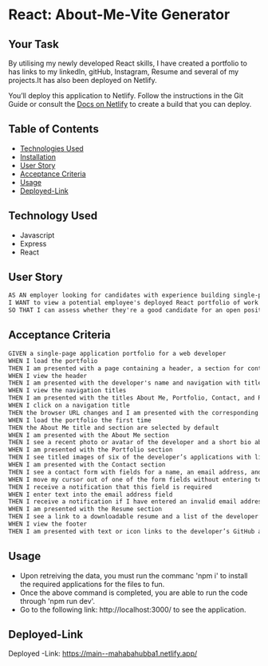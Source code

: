 # React: About-Me-Vite Generator

## Your Task

By utilising my newly developed React skills, I have created a portfolio to has links to my linkedIn, gitHub, Instagram, Resume and several of my projects.It has also been deployed on Netlify.



You’ll deploy this application to Netlify. Follow the instructions in the Git Guide or consult the [Docs on Netlify](https://vitejs.dev/guide/static-deploy.html#netlify) to create a build that you can deploy.

## Table of Contents

- [Technologies Used](#technologies-used)
- [Installation](#installation)
- [User Story](#user-story)
- [Acceptance Criteria](#acceptance-criteria)
- [Usage](#usage)
- [Deployed-Link](#Deployed-Link)

## Technology Used
- Javascript
- Express
- React

## User Story

```md
AS AN employer looking for candidates with experience building single-page applications
I WANT to view a potential employee's deployed React portfolio of work samples
SO THAT I can assess whether they're a good candidate for an open position
```

## Acceptance Criteria

```md
GIVEN a single-page application portfolio for a web developer
WHEN I load the portfolio
THEN I am presented with a page containing a header, a section for content, and a footer
WHEN I view the header
THEN I am presented with the developer's name and navigation with titles corresponding to different sections of the portfolio
WHEN I view the navigation titles
THEN I am presented with the titles About Me, Portfolio, Contact, and Resume, and the title corresponding to the current section is highlighted
WHEN I click on a navigation title
THEN the browser URL changes and I am presented with the corresponding section below the navigation and that title is highlighted
WHEN I load the portfolio the first time
THEN the About Me title and section are selected by default
WHEN I am presented with the About Me section
THEN I see a recent photo or avatar of the developer and a short bio about them
WHEN I am presented with the Portfolio section
THEN I see titled images of six of the developer’s applications with links to both the deployed applications and the corresponding GitHub repositories
WHEN I am presented with the Contact section
THEN I see a contact form with fields for a name, an email address, and a message
WHEN I move my cursor out of one of the form fields without entering text
THEN I receive a notification that this field is required
WHEN I enter text into the email address field
THEN I receive a notification if I have entered an invalid email address
WHEN I am presented with the Resume section
THEN I see a link to a downloadable resume and a list of the developer’s proficiencies
WHEN I view the footer
THEN I am presented with text or icon links to the developer’s GitHub and LinkedIn profiles, and their profile on a third platform (Stack Overflow, Twitter)
```

## Usage
- Upon retreiving the data, you must run the commanc 'npm i' to install the required applications for the files to fun.
- Once the above command is completed, you are able to run the code through 'npm run dev'.
- Go to the following link: http://localhost:3000/ to see the application.

## Deployed-Link
Deployed -Link: https://main--mahabahubba1.netlify.app/